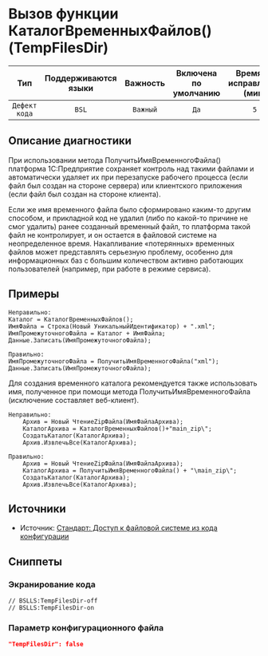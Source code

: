 # Вызов функции КаталогВременныхФайлов() (TempFilesDir)

| Тип | Поддерживаются<br/>языки | Важность | Включена<br/>по умолчанию | Время на<br/>исправление (мин) | Тэги |
| :-: | :-: | :-: | :-: | :-: | :-: |
| `Дефект кода` | `BSL` | `Важный` | `Да` | `5` | `standard`<br/>`badpractice` |

<!-- Блоки выше заполняются автоматически, не трогать -->
## Описание диагностики
<!-- Описание диагностики заполняется вручную. Необходимо понятным языком описать смысл и схему работу -->
При использовании метода ПолучитьИмяВременногоФайла() платформа 1С:Предприятие сохраняет контроль над такими файлами 
и автоматически удаляет их при перезапуске рабочего процесса (если файл был создан на стороне сервера) или клиентского приложения (если файл был создан на стороне клиента).

Если же имя временного файла было сформировано каким-то другим способом, и прикладной код не удалил (либо по какой-то причине не смог удалить) ранее созданный
  временный файл, то платформа такой файл не контролирует, и он остается в файловой системе на неопределенное время. 
  Накапливание «потерянных» временных файлов может представлять серьезную проблему, особенно для информационных баз
  с большим количеством активно работающих пользователей (например, при работе в режиме сервиса).
## Примеры
<!-- В данном разделе приводятся примеры, на которые диагностика срабатывает, а также можно привести пример, как можно исправить ситуацию -->
```
Неправильно:
Каталог = КаталогВременныхФайлов();
ИмяФайла = Строка(Новый УникальныйИдентификатор) + ".xml";
ИмяПромежуточногоФайла = Каталог + ИмяФайла;
Данные.Записать(ИмяПромежуточногоФайла);

Правильно:
ИмяПромежуточногоФайла = ПолучитьИмяВременногоФайла("xml");
Данные.Записать(ИмяПромежуточногоФайла);
```
Для создания временного каталога рекомендуется также использовать имя, полученное при помощи метода ПолучитьИмяВременногоФайла (исключение составляет веб-клиент).
```
Неправильно:
	Архив = Новый ЧтениеZipФайла(ИмяФайлаАрхива); 
	КаталогАрхива = КаталогВременныхФайлов()+"main_zip\";
	СоздатьКаталог(КаталогАрхива);
	Архив.ИзвлечьВсе(КаталогАрхива);

Правильно:
	Архив = Новый ЧтениеZipФайла(ИмяФайлаАрхива); 
	КаталогАрхива = ПолучитьИмяВременногоФайла() + "\main_zip\";
	СоздатьКаталог(КаталогАрхива);
	Архив.ИзвлечьВсе(КаталогАрхива);
```

## Источники

* Источник: [Стандарт: Доступ к файловой системе из кода конфигурации](https://its.1c.ru/db/v8std#content:542:hdoc)

## Сниппеты

<!-- Блоки ниже заполняются автоматически, не трогать -->
### Экранирование кода

```bsl
// BSLLS:TempFilesDir-off
// BSLLS:TempFilesDir-on
```

### Параметр конфигурационного файла

```json
"TempFilesDir": false
```
